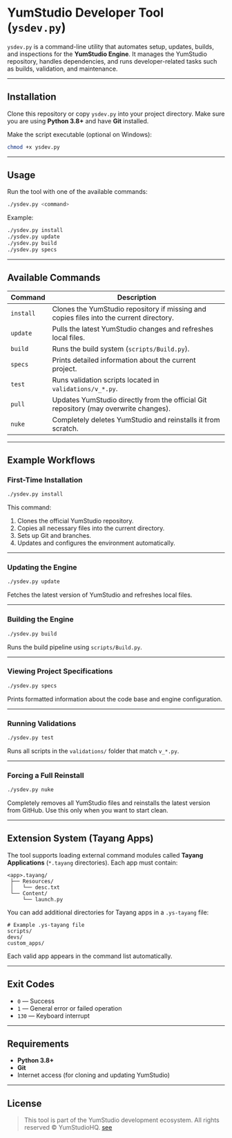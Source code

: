 # YumStudio Developer Tool (`ysdev.py`)

`ysdev.py` is a command-line utility that automates setup, updates, builds, and inspections for the **YumStudio Engine**.
It manages the YumStudio repository, handles dependencies, and runs developer-related tasks such as builds, validation, and maintenance.

---

## Installation

Clone this repository or copy `ysdev.py` into your project directory.
Make sure you are using **Python 3.8+** and have **Git** installed.

Make the script executable (optional on Windows):

```bash
chmod +x ysdev.py
```

---

## Usage

Run the tool with one of the available commands:

```bash
./ysdev.py <command>
```

Example:

```bash
./ysdev.py install
./ysdev.py update
./ysdev.py build
./ysdev.py specs
```

---

## Available Commands

| Command   | Description                                                                             |
| --------- | --------------------------------------------------------------------------------------- |
| `install` | Clones the YumStudio repository if missing and copies files into the current directory. |
| `update`  | Pulls the latest YumStudio changes and refreshes local files.                           |
| `build`   | Runs the build system (`scripts/Build.py`).                                             |
| `specs`   | Prints detailed information about the current project.                                  |
| `test`    | Runs validation scripts located in `validations/v_*.py`.                                |
| `pull`    | Updates YumStudio directly from the official Git repository (may overwrite changes).    |
| `nuke`    | Completely deletes YumStudio and reinstalls it from scratch.                            |

---

## Example Workflows

### First-Time Installation

```bash
./ysdev.py install
```

This command:

1. Clones the official YumStudio repository.
2. Copies all necessary files into the current directory.
3. Sets up Git and branches.
4. Updates and configures the environment automatically.

---

### Updating the Engine

```bash
./ysdev.py update
```

Fetches the latest version of YumStudio and refreshes local files.

---

### Building the Engine

```bash
./ysdev.py build
```

Runs the build pipeline using `scripts/Build.py`.

---

### Viewing Project Specifications

```bash
./ysdev.py specs
```

Prints formatted information about the code base and engine configuration.

---

### Running Validations

```bash
./ysdev.py test
```

Runs all scripts in the `validations/` folder that match `v_*.py`.

---

### Forcing a Full Reinstall

```bash
./ysdev.py nuke
```

Completely removes all YumStudio files and reinstalls the latest version from GitHub.
Use this only when you want to start clean.

---

## Extension System (Tayang Apps)

The tool supports loading external command modules called **Tayang Applications** (`*.tayang` directories).
Each app must contain:

```
<app>.tayang/
 ├── Resources/
 │   └── desc.txt
 └── Content/
     └── launch.py
```

You can add additional directories for Tayang apps in a `.ys-tayang` file:

```text
# Example .ys-tayang file
scripts/
devs/
custom_apps/
```

Each valid app appears in the command list automatically.

---

## Exit Codes

* `0` — Success
* `1` — General error or failed operation
* `130` — Keyboard interrupt

---

## Requirements

* **Python 3.8+**
* **Git**
* Internet access (for cloning and updating YumStudio)

---

## License

> This tool is part of the YumStudio development ecosystem.
> All rights reserved © YumStudioHQ.
> [see](./../LICENSE.md)